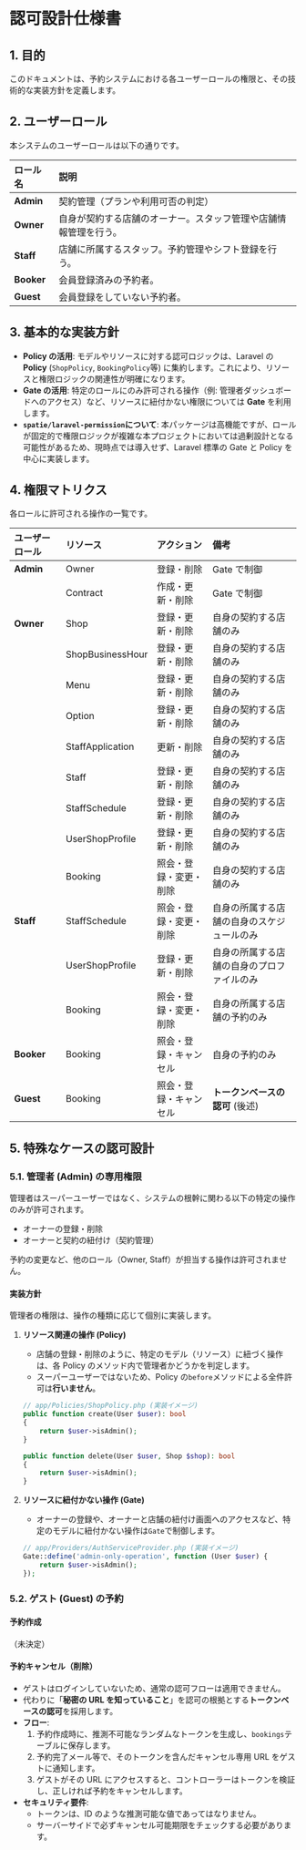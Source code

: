 # 認可設計仕様書

## 1. 目的

このドキュメントは、予約システムにおける各ユーザーロールの権限と、その技術的な実装方針を定義します。

## 2. ユーザーロール

本システムのユーザーロールは以下の通りです。

| ロール名   | 説明                                                             |
| :--------- | :--------------------------------------------------------------- |
| **Admin**  | 契約管理（プランや利用可否の判定）                               |
| **Owner**  | 自身が契約する店舗のオーナー。スタッフ管理や店舗情報管理を行う。 |
| **Staff**  | 店舗に所属するスタッフ。予約管理やシフト登録を行う。             |
| **Booker** | 会員登録済みの予約者。                                           |
| **Guest**  | 会員登録をしていない予約者。                                     |

## 3. 基本的な実装方針

-   **Policy の活用**: モデルやリソースに対する認可ロジックは、Laravel の **Policy** (`ShopPolicy`, `BookingPolicy`等) に集約します。これにより、リソースと権限ロジックの関連性が明確になります。
-   **Gate の活用**: 特定のロールにのみ許可される操作（例: 管理者ダッシュボードへのアクセス）など、リソースに紐付かない権限については **Gate** を利用します。
-   **`spatie/laravel-permission`について**: 本パッケージは高機能ですが、ロールが固定的で権限ロジックが複雑な本プロジェクトにおいては過剰設計となる可能性があるため、現時点では導入せず、Laravel 標準の Gate と Policy を中心に実装します。

## 4. 権限マトリクス

各ロールに許可される操作の一覧です。

| ユーザーロール | リソース         | アクション             | 備考                                       |
| :------------- | :--------------- | :--------------------- | :----------------------------------------- |
| **Admin**      | Owner            | 登録・削除             | Gate で制御                                |
|                | Contract         | 作成・更新・削除       | Gate で制御                                |
| **Owner**      | Shop             | 登録・更新・削除       | 自身の契約する店舗のみ                     |
|                | ShopBusinessHour | 登録・更新・削除       | 自身の契約する店舗のみ                     |
|                | Menu             | 登録・更新・削除       | 自身の契約する店舗のみ                     |
|                | Option           | 登録・更新・削除       | 自身の契約する店舗のみ                     |
|                | StaffApplication | 更新・削除             | 自身の契約する店舗のみ                     |
|                | Staff            | 登録・更新・削除       | 自身の契約する店舗のみ                     |
|                | StaffSchedule    | 登録・更新・削除       | 自身の契約する店舗のみ                     |
|                | UserShopProfile  | 登録・更新・削除       | 自身の契約する店舗のみ                     |
|                | Booking          | 照会・登録・変更・削除 | 自身の契約する店舗のみ                     |
| **Staff**      | StaffSchedule    | 照会・登録・変更・削除 | 自身の所属する店舗の自身のスケジュールのみ |
|                | UserShopProfile  | 登録・更新・削除       | 自身の所属する店舗の自身のプロファイルのみ |
|                | Booking          | 照会・登録・変更・削除 | 自身の所属する店舗の予約のみ               |
| **Booker**     | Booking          | 照会・登録・キャンセル | 自身の予約のみ                             |
| **Guest**      | Booking          | 照会・登録・キャンセル | **トークンベースの認可** (後述)            |

## 5. 特殊なケースの認可設計

### 5.1. 管理者 (Admin) の専用権限

管理者はスーパーユーザーではなく、システムの根幹に関わる以下の特定の操作のみが許可されます。

-   オーナーの登録・削除
-   オーナーと契約の紐付け（契約管理）

予約の変更など、他のロール（Owner, Staff）が担当する操作は許可されません。

#### 実装方針

管理者の権限は、操作の種類に応じて個別に実装します。

1.  **リソース関連の操作 (Policy)**

    -   店舗の登録・削除のように、特定のモデル（リソース）に紐づく操作は、各 Policy のメソッド内で管理者かどうかを判定します。
    -   スーパーユーザーではないため、Policy の`before`メソッドによる全件許可は**行いません**。

    ```php
    // app/Policies/ShopPolicy.php (実装イメージ)
    public function create(User $user): bool
    {
        return $user->isAdmin();
    }

    public function delete(User $user, Shop $shop): bool
    {
        return $user->isAdmin();
    }
    ```

2.  **リソースに紐付かない操作 (Gate)**

    -   オーナーの登録や、オーナーと店舗の紐付け画面へのアクセスなど、特定のモデルに紐付かない操作は`Gate`で制御します。

    ```php
    // app/Providers/AuthServiceProvider.php (実装イメージ)
    Gate::define('admin-only-operation', function (User $user) {
        return $user->isAdmin();
    });
    ```

### 5.2. ゲスト (Guest) の予約

#### 予約作成

（未決定）

#### 予約キャンセル（削除）

-   ゲストはログインしていないため、通常の認可フローは適用できません。
-   代わりに「**秘密の URL を知っていること**」を認可の根拠とする**トークンベースの認可**を採用します。
-   **フロー**:
    1. 予約作成時に、推測不可能なランダムなトークンを生成し、`bookings`テーブルに保存します。
    2. 予約完了メール等で、そのトークンを含んだキャンセル専用 URL をゲストに通知します。
    3. ゲストがその URL にアクセスすると、コントローラーはトークンを検証し、正しければ予約をキャンセルします。
-   **セキュリティ要件**:
    -   トークンは、ID のような推測可能な値であってはなりません。
    -   サーバーサイドで必ずキャンセル可能期限をチェックする必要があります。
